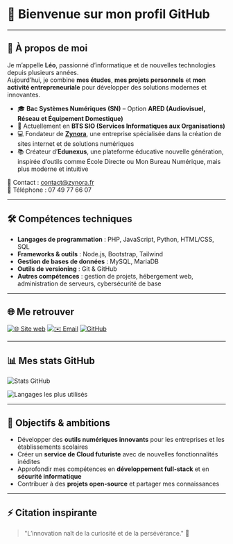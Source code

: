# 👋 Bienvenue sur mon profil GitHub

---

## 🚀 À propos de moi
Je m’appelle **Léo**, passionné d’informatique et de nouvelles technologies depuis plusieurs années.  
Aujourd’hui, je combine **mes études**, **mes projets personnels** et **mon activité entrepreneuriale** pour développer des solutions modernes et innovantes.

- 🎓 **Bac Systèmes Numériques (SN)** – Option **ARED (Audiovisuel, Réseau et Équipement Domestique)**  
- 📘 Actuellement en **BTS SIO (Services Informatiques aux Organisations)**
- 💻 Fondateur de **[Zynora](https://www.zynora.fr)**, une entreprise spécialisée dans la création de sites internet et de solutions numériques  
- 📚 Créateur d’**Edunexus**, une plateforme éducative nouvelle génération, inspirée d’outils comme École Directe ou Mon Bureau Numérique, mais plus moderne et intuitive  

📧 Contact : [contact@zynora.fr](mailto:contact@zynora.fr)  
📱 Téléphone : 07 49 77 66 07  

---

## 🛠️ Compétences techniques
- **Langages de programmation** : PHP, JavaScript, Python, HTML/CSS, SQL  
- **Frameworks & outils** : Node.js, Bootstrap, Tailwind  
- **Gestion de bases de données** : MySQL, MariaDB  
- **Outils de versioning** : Git & GitHub  
- **Autres compétences** : gestion de projets, hébergement web, administration de serveurs, cybersécurité de base  

---

## 🌐 Me retrouver
[![🌐 Site web](https://img.shields.io/badge/🌐-Zynora-blue?style=for-the-badge)](https://www.zynora.fr)
[![✉️ Email](https://img.shields.io/badge/✉️-contact@zynora.fr-red?style=for-the-badge)](mailto:contact@zynora.fr)
[![GitHub](https://img.shields.io/badge/-GitHub-181717?style=for-the-badge&logo=github)](https://github.com/Zynora-fr)

---

## 📊 Mes stats GitHub
![Stats GitHub](https://github-readme-stats.vercel.app/api?username=Zynora-fr&count_private=true&show_icons=true&theme=dark&hide_border=true)

![Langages les plus utilisés](https://github-readme-stats.vercel.app/api/top-langs/?username=Zynora-fr&layout=compact&theme=dark&hide_border=true)

---

## 🎯 Objectifs & ambitions
- Développer des **outils numériques innovants** pour les entreprises et les établissements scolaires  
- Créer un **service de Cloud futuriste** avec de nouvelles fonctionnalités inédites  
- Approfondir mes compétences en **développement full-stack** et en **sécurité informatique**  
- Contribuer à des **projets open-source** et partager mes connaissances  

---

## ⚡ Citation inspirante
> "L’innovation naît de la curiosité et de la persévérance." 🚀
